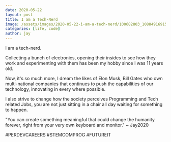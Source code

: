 ```yaml
---
date: 2020-05-22
layout: post
title: I am a Tech-Nerd
image: /assets/images/2020-05-22-i-am-a-tech-nerd/100682803_1088491691536209_8776004218919059456_n.jpg
categories: [life, code]
author: jay
---
```


I am a tech-nerd. 

Collecting a bunch of electronics, opening their insides to see how they work and experimenting with them has been my hobby since I was 11 years old.

Now, it's so much more, I dream the likes of Elon Musk, Bill Gates who own multi-national companies that continues to push the capabilities of our technology, innovating in every where possible.

I also strive to change how the society perceives Programming and Tech related Jobs, you are not just sitting in a chair all day waiting for something to happen.

"You can create something meaningful that could change the humanity forever, right from your very own keyboard and monitor."  ~ Jay2020

#PERDEVCAREERS
#STEMCOMPROG
#FUTUREIT 